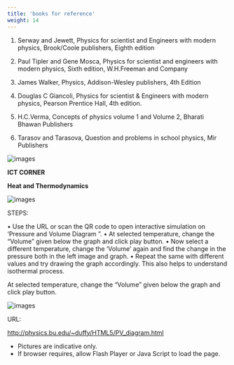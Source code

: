 ```yaml
---
title: 'books for reference'
weight: 14
---
```

1. Serway and Jewett, Physics for scientist and Engineers with modern physics, Brook/Coole 
publishers, Eighth edition

2. Paul Tipler and Gene Mosca, Physics for scientist and engineers with modern physics, 
Sixth edition, W.H.Freeman and Company

3. James Walker, Physics, Addison-Wesley publishers, 4th Edition

4. Douglas C Giancoli, Physics for scientist & Engineers with modern physics, Pearson 
Prentice Hall, 4th edition.

5. H.C.Verma, Concepts of physics volume 1 and Volume 2, Bharati Bhawan Publishers

6. Tarasov and Tarasova, Question and problems in school physics, Mir Publishers

![images](image_4.jpg)


**ICT CORNER**

**Heat and Thermodynamics**

![images](image_1.jpg)

STEPS:

• Use the URL or scan the QR code to open interactive simulation on ‘Pressure and Volume 
Diagram ”. 
• At selected temperature, change the “Volume” given below the graph and click play button.
• Now select a different temperature, change the ‘Volume’ again and find the change in the 
pressure both in the left image and graph.
• Repeat the same with different values and try drawing the graph accordingly. This also 
helps to understand isothermal process.

At selected temperature, change the “Volume” given below the graph and click play button.


![images](image_2.jpg)


URL:

http://physics.bu.edu/~duffy/HTML5/PV_diagram.html




* Pictures are indicative only.
* If browser requires, allow Flash Player or Java Script to load the page.